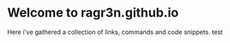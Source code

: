 # Welcome to ragr3n.github.io
Here i've gathered a collection of links, commands and code snippets. test